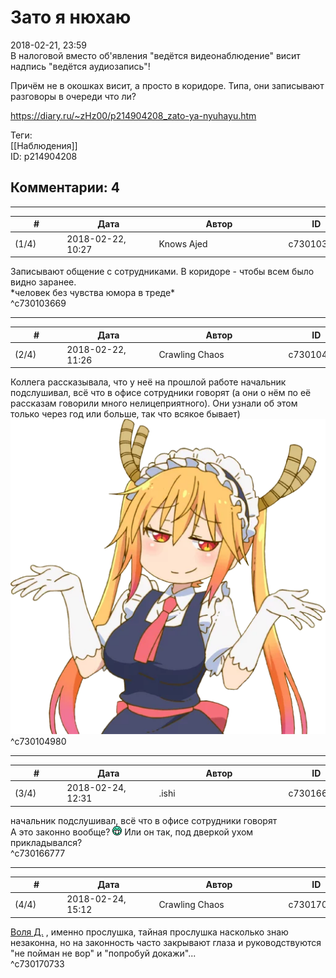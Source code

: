 Зато я нюхаю
============

  
2018-02-21, 23:59  
 В налоговой вместо об'явления "ведётся видеонаблюдение" висит надпись "ведётся аудиозапись"!   
   
 Причём не в окошках висит, а просто в коридоре. Типа, они записывают разговоры в очереди что ли?   
  
<https://diary.ru/~zHz00/p214904208_zato-ya-nyuhayu.htm>  
  
Теги:  
[[Наблюдения]]  
ID: p214904208  


Комментарии: 4
--------------

  


---



|         #         |              Дата              |                     Автор                     |           ID           |
| --- | --- | --- | --- |
| (1/4) | 2018-02-22, 10:27 | Knows Ajed | c730103669 |

  
 Записывают общение с сотрудниками. В коридоре - чтобы всем было видно заранее.   
 \*человек без чувства юмора в треде\*   
 ^c730103669

---



|         #         |              Дата              |                     Автор                     |           ID           |
| --- | --- | --- | --- |
| (2/4) | 2018-02-22, 11:26 | Crawling Chaos | c730104980 |

  
 Коллега рассказывала, что у неё на прошлой работе начальник подслушивал, всё что в офисе сотрудники говорят (а они о нём по её рассказам говорили много нелицеприятного). Они узнали об этом только через год или больше, так что всякое бывает)   
 ![](pics/85476113.png)   
 ^c730104980

---



|         #         |              Дата              |                     Автор                     |           ID           |
| --- | --- | --- | --- |
| (3/4) | 2018-02-24, 12:31 | .ishi | c730166777 |

  
  начальник подслушивал, всё что в офисе сотрудники говорят    
 А это законно вообще? ![:D](pics/1131.gif) Или он так, под дверкой ухом прикладывался?   
 ^c730166777

---



|         #         |              Дата              |                     Автор                     |           ID           |
| --- | --- | --- | --- |
| (4/4) | 2018-02-24, 15:12 | Crawling Chaos | c730170733 |

  
  [Воля Д.](http://willD.diary.ru "Лыбродыбро.")  , именно прослушка, тайная прослушка насколько знаю незаконна, но на законность часто закрывают глаза и руководствуются "не пойман не вор" и "попробуй докажи"...   
 ^c730170733